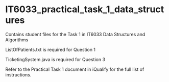 # IT6033_practical_task_1_data_structures
Contains student files for the Task 1 in IT6033 Data Structures and Algorithms


  ListOfPatients.txt is required for Question 1
  
  TicketingSystem.java is required for Question 3
  
  Refer to the Practical Task 1 document in iQualify for the full list of instructions.
